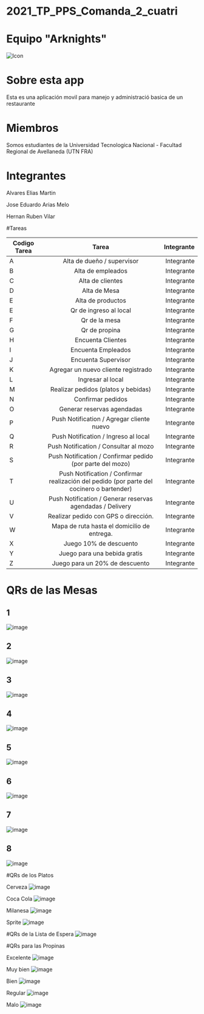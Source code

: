 # 2021_TP_PPS_Comanda_2_cuatri
# Equipo "Arknights"

![Icon](https://user-images.githubusercontent.com/36265028/140659793-70f971d6-8814-48cc-8bcc-be0ca936ad2a.png)

# Sobre esta app
Esta es una aplicación movil para manejo y administració basica de un restaurante

# Miembros
Somos estudiantes de la Universidad Tecnologica Nacional - Facultad Regional de Avellaneda (UTN FRA)

# Integrantes
Alvares Elias Martin

Jose Eduardo Arias Melo

Hernan Ruben Vilar

#Tareas

| Codigo Tarea       | Tarea          | Integrante  |
| ------------- |:-------------:| -----:|
| A | Alta de dueño / supervisor | Integrante |
| B | Alta de empleados | Integrante |
| C | Alta de clientes | Integrante |
| D | Alta de Mesa | Integrante |
| E | Alta de productos | Integrante |
| E | Qr de ingreso al local | Integrante |
| F | Qr de la mesa | Integrante |
| G | Qr de propina | Integrante |
| H | Encuenta Clientes | Integrante |
| I | Encuenta Empleados | Integrante |
| J | Encuenta Supervisor | Integrante |
| K | Agregar un nuevo cliente registrado | Integrante |
| L | Ingresar al local | Integrante |
| M | Realizar pedidos (platos y bebidas) | Integrante |
| N | Confirmar pedidos | Integrante |
| O | Generar reservas agendadas | Integrante |
| P | Push Notification / Agregar cliente nuevo | Integrante |
| Q | Push Notification / Ingreso al local | Integrante |
| R | Push Notification / Consultar al mozo | Integrante |
| S | Push Notification / Confirmar pedido (por parte del mozo) | Integrante |
| T | Push Notification / Confirmar realización del pedido (por parte del cocinero o bartender) | Integrante |
| U | Push Notification / Generar reservas agendadas / Delivery | Integrante |
| V | Realizar pedido con GPS o dirección. | Integrante |
| W | Mapa de ruta hasta el domicilio de entrega. | Integrante |
| X | Juego 10% de descuento | Integrante |
| Y | Juego para una bebida gratis | Integrante |
| Z | Juego para un 20% de descuento | Integrante |

# QRs de las Mesas
## 1
![image](https://user-images.githubusercontent.com/36265028/140660702-4d9e76b9-5040-46c5-b80d-6099e0032dc1.png)

## 2
![image](https://user-images.githubusercontent.com/36265028/140660706-ebea8904-c200-45f8-9984-97035b553842.png)

## 3
![image](https://user-images.githubusercontent.com/36265028/140660709-955bd2f9-bcaa-465e-9c09-5e9bfd0c1010.png)

## 4
![image](https://user-images.githubusercontent.com/36265028/140660714-22962cd7-5409-4b10-ad49-c00f35b23617.png)

## 5
![image](https://user-images.githubusercontent.com/36265028/140660720-e2017cfc-4997-4384-ab8f-f26f41fd3a24.png)

## 6
![image](https://user-images.githubusercontent.com/36265028/140660728-4c96b3de-39c8-4b2f-a6ed-d698d52877ea.png)

## 7
![image](https://user-images.githubusercontent.com/36265028/140660732-b81131f2-69d4-423a-a97d-a54cd0a48513.png)

## 8
![image](https://user-images.githubusercontent.com/36265028/140660738-70a61d5f-8201-4f8c-af10-2a95267b6c25.png)


#QRs de los Platos

Cerveza 
![image](https://user-images.githubusercontent.com/36265028/140660763-cd511d28-3732-4f76-9684-26057cfb4e6e.png)

Coca Cola 
![image](https://user-images.githubusercontent.com/36265028/140660775-0a69e2db-65a9-40b2-98fa-14b2595e9177.png)

Milanesa 
![image](https://user-images.githubusercontent.com/36265028/140660782-e73f6aad-cec5-4f14-afe3-90c4f6fdbcbb.png)

Sprite 
![image](https://user-images.githubusercontent.com/36265028/140660791-58ed6c2f-3220-4114-9da5-bb38c2a15336.png)


#QRs de la Lista de Espera 
![image](https://user-images.githubusercontent.com/36265028/140660809-92e8af10-c36c-49ca-96c8-7afc3aa157b6.png)


#QRs para las Propinas

Excelente 
![image](https://user-images.githubusercontent.com/36265028/140660821-b394a9f2-9773-4258-87dd-5b653975673b.png)

Muy bien 
![image](https://user-images.githubusercontent.com/36265028/140660827-69f18ff8-f360-4ec5-b458-2572cc24ab5b.png)

Bien 
![image](https://user-images.githubusercontent.com/36265028/140660835-a1fe16e0-1271-430e-b1bb-5ba94a9d2640.png)

Regular 
![image](https://user-images.githubusercontent.com/36265028/140660839-86ec8586-8d5d-4c7e-98cb-fec6ccdd4b53.png)

Malo 
![image](https://user-images.githubusercontent.com/36265028/140660852-99adfe8d-1681-4744-8a3b-3515077ea2b5.png)





